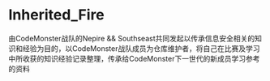 # Inherited_Fire
由CodeMonster战队的Nepire && Southseast共同发起以传承信息安全相关的知识和经验为目的，以CodeMonster战队成员为仓库维护者，将自己在比赛及学习中所收获的知识经验记录整理，传承给CodeMonster下一世代的新成员学习参考的资料
